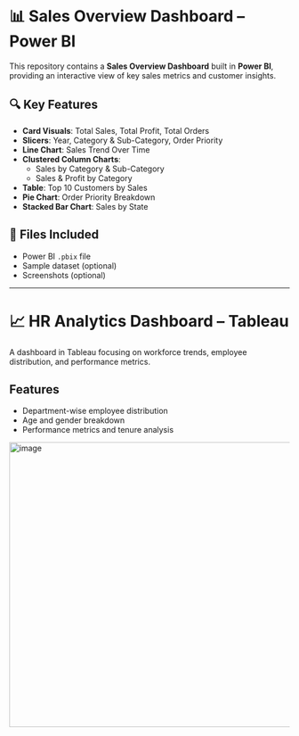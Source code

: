 # 📊 Sales Overview Dashboard – Power BI

This repository contains a **Sales Overview Dashboard** built in **Power BI**, providing an interactive view of key sales metrics and customer insights.

## 🔍 Key Features

- **Card Visuals**: Total Sales, Total Profit, Total Orders  
- **Slicers**: Year, Category & Sub-Category, Order Priority  
- **Line Chart**: Sales Trend Over Time  
- **Clustered Column Charts**:  
  - Sales by Category & Sub-Category  
  - Sales & Profit by Category  
- **Table**: Top 10 Customers by Sales  
- **Pie Chart**: Order Priority Breakdown  
- **Stacked Bar Chart**: Sales by State

## 📁 Files Included

- Power BI `.pbix` file
- Sample dataset (optional)
- Screenshots (optional)

---

# 📈 HR Analytics Dashboard – Tableau

A dashboard in Tableau focusing on workforce trends, employee distribution, and performance metrics.

## Features

- Department-wise employee distribution  
- Age and gender breakdown  
- Performance metrics and tenure analysis

<img width="903" height="511" alt="image" src="https://github.com/user-attachments/assets/ecac724d-2f90-4e83-a904-f381f9e3bf35" />
